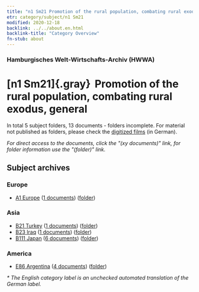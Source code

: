 ```yaml
---
title: "n1 Sm21 Promotion of the rural population, combating rural exodus, general"
etr: category/subject/n1 Sm21
modified: 2020-12-18
backlink: ../../about.en.html
backlink-title: "Category Overview"
fn-stub: about
---
```


### Hamburgisches Welt-Wirtschafts-Archiv (HWWA)
# [n1 Sm21]{.gray}&#8201; Promotion of the rural population, combating rural exodus, general&#160; 





In total 5 subject folders, 13 documents - folders incomplete.
For material not published as folders, please check the [digitized films](/film/h1_sh) (in German).

_For direct access to the documents, click the "(xy documents)" link, for folder information use the "(folder)" link._

## Subject archives



### Europe

- [A1 Europe](../../../geo/about.en.html#A1) (<a href="https://dfg-viewer.de/show/?tx_dlf[id]=https://pm20.zbw.eu/mets/sh/1408xx/140892/1449xx/144953/public.mets.en.xml" target="_blank">1 documents</a>) ([folder](http://purl.org/pressemappe20/folder/sh/140892,144953))

### Asia

- [B21 Turkey](../../../geo/about.en.html#B21) (<a href="https://dfg-viewer.de/show/?tx_dlf[id]=https://pm20.zbw.eu/mets/sh/1411xx/141111/1449xx/144953/public.mets.en.xml" target="_blank">1 documents</a>) ([folder](http://purl.org/pressemappe20/folder/sh/141111,144953))
- [B23 Iraq](../../../geo/about.en.html#B23) (<a href="https://dfg-viewer.de/show/?tx_dlf[id]=https://pm20.zbw.eu/mets/sh/1411xx/141113/1449xx/144953/public.mets.en.xml" target="_blank">1 documents</a>) ([folder](http://purl.org/pressemappe20/folder/sh/141113,144953))
- [B111 Japan](../../../geo/about.en.html#B111) (<a href="https://dfg-viewer.de/show/?tx_dlf[id]=https://pm20.zbw.eu/mets/sh/1412xx/141272/1449xx/144953/public.mets.en.xml" target="_blank">6 documents</a>) ([folder](http://purl.org/pressemappe20/folder/sh/141272,144953))

### America

- [E86 Argentina](../../../geo/about.en.html#E86) (<a href="https://dfg-viewer.de/show/?tx_dlf[id]=https://pm20.zbw.eu/mets/sh/1416xx/141692/1449xx/144953/public.mets.en.xml" target="_blank">4 documents</a>) ([folder](http://purl.org/pressemappe20/folder/sh/141692,144953))


_* The English category label is an unchecked automated translation of the German label._

